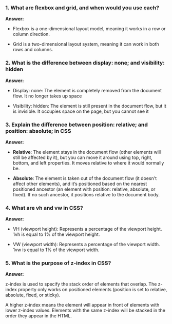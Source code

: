 ### 1. What are flexbox and grid, and when would you use each?

**Answer:**

- Flexbox is a one-dimensional layout model, meaning it works in a row or column direction.

- Grid is a two-dimensional layout system, meaning it can work in both rows and columns.

### 2. What is the difference between display: none; and visibility: hidden

**Answer:**

- Display: none: The element is completely removed from the document flow. It no longer takes up space

- Visibility: hidden: The element is still present in the document flow, but it is invisible. It occupies space on the page, but you cannot see it

### 3.  Explain the difference between position: relative; and position: absolute; in CSS

**Answer:**

- **Relative**: The element stays in the document flow (other elements will still be affected by it), but you can move it around using top, right, bottom, and left properties. It moves relative to where it would normally be.

- **Absolute**: The element is taken out of the document flow (it doesn't affect other elements), and it’s positioned based on the nearest positioned ancestor (an element with position: relative, absolute, or fixed). If no such ancestor, it positions relative to the document body.

### 4. What are vh and vw in CSS?

**Answer:**

- VH (viewport height): Represents a percentage of the viewport height. 1vh is equal to 1% of the viewport height.

- VW (viewport width): Represents a percentage of the viewport width. 1vw is equal to 1% of the viewport width.

### 5. What is the purpose of z-index in CSS?
**Answer:**

z-index is used to specify the stack order of elements that overlap. The z-index property only works on positioned elements (position is set to relative, absolute, fixed, or sticky).

A higher z-index means the element will appear in front of elements with lower z-index values.
Elements with the same z-index will be stacked in the order they appear in the HTML.